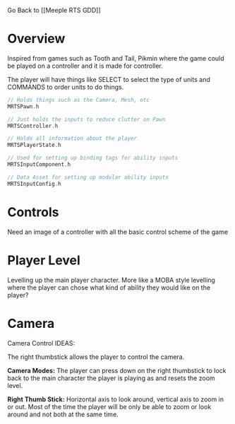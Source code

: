 Go Back to [[Meeple RTS GDD]]

# Overview
Inspired from games such as Tooth and Tail, Pikmin where the game could be played on a controller and it is made for controller.

The player will have things like SELECT to select the type of units and COMMANDS to order units to do things.

```cpp
// Holds things such as the Camera, Mesh, etc
MRTSPawn.h

// Just holds the inputs to reduce clutter on Pawn
MRTSController.h

// Holds all information about the player
MRTSPlayerState.h

// Used for setting up binding tags for ability inputs
MRTSInputComponent.h

// Data Asset for setting up modular ability inputs
MRTSInputConfig.h
```

# Controls
Need an image of a controller with all the basic control scheme of the game

# Player Level
Levelling up the main player character.
More like a MOBA style levelling where the player can chose what kind of ability they would like on the player?

# Camera
Camera Control IDEAS: 

The right thumbstick allows the player to control the camera. 

**Camera Modes:** The player can press down on the right thumbstick to lock back to the main character the player is playing as and resets the zoom level.

**Right Thumb Stick:** Horizontal axis to look around, vertical axis to zoom in or out. Most of the time the player will be only be able to zoom or look around and not both at the same time.